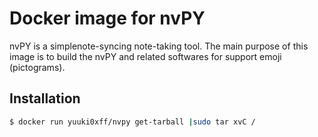 # Docker image for nvPY
nvPY is a simplenote-syncing note-taking tool.
The main purpose of this image is to build the nvPY and related softwares for support emoji (pictograms).

## Installation
```bash
$ docker run yuuki0xff/nvpy get-tarball |sudo tar xvC /
```
